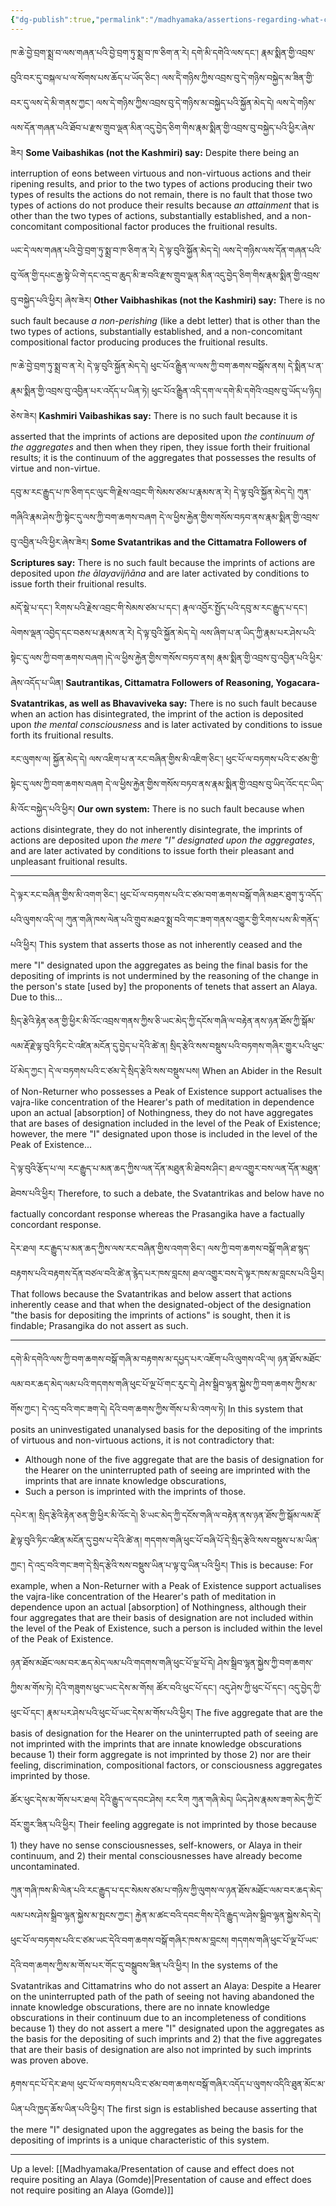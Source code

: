 ```yaml
---
{"dg-publish":true,"permalink":"/madhyamaka/assertions-regarding-what-connects-causes-and-their-effects-tendarwa/"}
---
```


ཁ་ཆེ་བྱེ་བྲག་སྨྲ་བ་ལས་གཞན་པའི་བྱེ་བྲག་ཏུ་སྨྲ་བ་ཁ་ཅིག་ན་རེ། དགེ་མི་དགེའི་ལས་དང༌། རྣམ་སྨིན་གྱི་འབྲས་བུའི་བར་དུ་བསྐལ་པ་ལ་སོགས་པས་ཆོད་པ་ཡོད་ཅིང༌།
ལས་དེེ་གཉིས་ཀྱིས་འབྲས་བུ་དེ་གཉིས་བསྐྱེད་མ་ཟིན་གྱི་བར་དུ་ལས་དེ་མི་གནས་ཀྱང༌། ལས་དེ་གཉིས་ཀྱིས་འབྲས་བུ་དེ་གཉིས་མ་བསྐྱེད་པའི་སྐྱོན་མེད་དེ། 
ལས་དེ་གཉིས་ལས་དོན་གཞན་པའི་ཐོབ་པ་རྫས་གྲུབ་ལྡན་མིན་འདུ་བྱེད་ཅིག་གིས་རྣམ་སྨིན་གྱི་འབྲས་བུ་བསྐྱེད་པའི་ཕྱིར་ཞེས་ཟེར།
**Some Vaibashikas (not the Kashmiri) say:** Despite there being an interruption of eons between virtuous and non-virtuous actions and their ripening results, and prior to the two types of actions producing their two types of results the actions do not remain, there is no fault that those two types of actions do not produce their results because *an attainment* that is other than the two types of actions, substantially established, and a non-concomitant compositional factor produces the fruitional results.

ཡང་དེ་ལས་གཞན་པའི་བྱེ་བྲག་ཏུ་སྨྲ་བ་ཁ་ཅིག་ན་རེ། དེ་ལྟ་བུའི་སྐྱོན་མེད་དེ། ལས་དེ་གཉིས་ལས་དོན་གཞན་པའི་བུ་ལོན་གྱི་དཔང་རྒྱ་སྟེ་ཡི་གེ་དང་འདྲ་བ་ཆུད་མི་ཟ་བའི་རྫས་གྲུབ་ལྡན་མིན་འདུ་བྱེད་ཅིག་གིས་རྣམ་སྨིན་གྱི་འབྲས་བུ་བསྐྱེད་པའི་ཕྱིར། ཞེས་ཟེར།
**Other Vaibhashikas (not the Kashmiri) say:** There is no such fault because *a non-perishing* (like a debt letter) that is other than the two types of actions, substantially established, and a non-concomitant compositional factor producing produces the fruitional results.

ཁ་ཆེ་བྱེ་བྲག་ཏུ་སྨྲ་བ་ན་རེ། དེ་ལྟ་བུའི་སྐྱོན་མེད་དེ། ཕུང་པོའ་ིརྒྱུན་ལ་ལས་ཀྱི་བག་ཆགས་བསྒོས་ནས། དེ་སྨིན་པ་ན་རྣམ་སྨིན་གྱི་འབྲས་བུ་འབྱིན་པར་འདོད་པ་ཡིན་ཏེ། 
ཕུང་པོའ་ིརྒྱུན་འདི་དག་ལ་དགེ་མི་དགེའི་འབྲས་བུ་ཡོད་པ་ཉིད། ཅེས་ཟེར།
**Kashmiri Vaibashikas say:** There is no such fault because it is asserted that the imprints of actions are deposited upon *the continuum of the aggregates* and then when they ripen, they issue forth their fruitional results; it is the continuum of the aggregates that possesses the results of virtue and non-virtue.

དབུ་མ་རང་རྒྱུད་པ་ཁ་ཅིག་དང་ལུང་གི་རྗེས་འབྲང་གི་སེམས་ཙམ་པ་རྣམས་ན་རེ། དེ་ལྟ་བུའི་སྐྱོན་མེད་དེ། ཀུན་གཞིའི་རྣམ་ཤེས་ཀྱི་སྟེང་དུ་ལས་ཀྱི་བག་ཆགས་བཞག 
དེ་ལ་ཕྱིས་རྐྱེན་གྱིས་གསོས་བཏབ་ནས་རྣམ་སྨིན་གྱི་འབྲས་བུ་འབྱིན་པའི་ཕྱིར་ཞེས་ཟེར།
**Some Svatantrikas and the Cittamatra Followers of Scriptures say:** There is no such fault because the imprints of actions are deposited upon *the ālayavijñāna* and are later activated by conditions to issue forth their fruitional results.

མདོ་སྡེ་པ་དང༌། རིགས་པའི་རྗེས་འབྲང་གི་སེམས་ཙམ་པ་དང༌། རྣལ་འབྱོར་སྤྱོད་པའི་དབུ་མ་རང་རྒྱུད་པ་དང༌། ལེགས་ལྡན་འབྱེད་དང་བཅས་པ་རྣམས་ན་རེ། 
དེ་ལྟ་བུའི་སྐྱོན་མེད་དེ། ལས་ཞིག་པ་ན་ཡིད་ཀྱི་རྣམ་པར་ཤེས་པའི་སྟེང་དུ་ལས་ཀྱི་བག་ཆགས་བཞག །དེ་ལ་ཕྱིས་རྐྱེན་གྱིས་གསོས་བཏབ་ནས། 
རྣམ་སྨིན་གྱི་འབྲས་བུ་འབྱིན་པའི་ཕྱིར་ཞེས་འདོད་པ་ཡིན།
**Sautrantikas, Cittamatra Followers of Reasoning, Yogacara-Svatantrikas, as well as Bhavaviveka say:** There is no such fault because when an action has disintegrated, the imprint of the action is deposited upon *the mental consciousness* and is later activated by conditions to issue forth its fruitional results.

རང་ལུགས་ལ། སྐྱོན་མེད་དེ། ལས་འཇིག་པ་ན་རང་བཞིན་གྱིས་མི་འཇིག་ཅིང༌། ཕུང་པོ་ལ་བཏགས་པའི་ང་ཙམ་གྱི་སྟེང་དུ་ལས་ཀྱི་བག་ཆགས་བཞག 
དེ་ལ་ཕྱིས་རྐྱེན་གྱིས་གསོས་བཏབ་ནས་རྣམ་སྨིན་གྱི་འབྲས་བུ་ཡིད་འོང་དང་ཡིད་མི་འོང་བསྐྱེད་པའི་ཕྱིར།
**Our own system:** There is no such fault because when actions disintegrate, they do not inherently disintegrate, the imprints of actions are deposited upon *the mere "I" designated upon the aggregates*, and are later activated by conditions to issue forth their pleasant and unpleasant fruitional results.

---
དེ་ལྟར་རང་བཞིན་གྱིས་མི་འགག་ཅིང༌། ཕུང་པོ་ལ་བཏགས་པའི་ང་ཙམ་བག་ཆགས་བསྒོ་གཞི་མཐར་ཐུག་ཏུ་འདོད་པའི་ལུགས་འདི་ལ། 
ཀུན་གཞི་ཁས་ལེན་པའི་གྲུབ་མཐའ་སྨྲ་བའི་གང་ཟག་གནས་འགྱུར་གྱི་རིགས་པས་མི་གནོད་པའི་ཕྱིར། 
This system that asserts those as not inherently ceased and the mere "I" designated upon the aggregates as being the final basis for the depositing of imprints is not undermined by the reasoning of the change in the person's state [used by] the proponents of tenets that assert an Alaya. Due to this...

སྲིད་རྩེའི་རྟེན་ཅན་གྱི་ཕྱིར་མི་འོང་འབྲས་གནས་ཀྱིས་ཅི་ཡང་མེད་ཀྱི་དངོས་གཞི་ལ་བརྟེན་ནས་ཉན་ཐོས་ཀྱི་སྒོམ་ལམ་རྡོ་རྗེ་ལྟ་བུའི་ཏིང་ངེ་འཛིན་མངོན་དུ་བྱེད་པ་དེའི་ཚེ་ན། 
སྲིད་རྩེའི་སས་བསྡུས་པའི་བཏགས་གཞིར་གྱུར་པའི་ཕུང་པོ་མེད་ཀྱང༌། དེ་ལ་བཏགས་པའི་ང་ཙམ་དེ་སྲིད་རྩེའི་སས་བསྡུས་པས། 
When an Abider in the Result of Non-Returner who possesses a Peak of Existence support actualises the vajra-like concentration of the Hearer's path of meditation in dependence upon an actual [absorption] of Nothingness, they do not have aggregates that are bases of designation included in the level of the Peak of Existence; however, the mere "I" designated upon those is included in the level of the Peak of Existence...

དེ་ལྟ་བུའི་རྩོད་པ་ལ། རང་རྒྱུད་པ་མན་ཆད་ཀྱིས་ལན་དོན་མཐུན་མི་ཐེབས་ཤིང༌། ཐལ་འགྱུར་བས་ལན་དོན་མཐུན་ཐེབས་པའི་ཕྱིར།
Therefore, to such a debate, the Svatantrikas and below have no factually concordant response whereas the Prasangika have a factually concordant response.

དེར་ཐལ། རང་རྒྱུད་པ་མན་ཆད་ཀྱིས་ལས་རང་བཞིན་གྱིས་འགག་ཅིང༌། 
ལས་ཀྱི་བག་ཆགས་བསྒོ་གཞི་ཐ་སྙད་བརྟགས་པའི་བརྟགས་དོན་བཙལ་བའི་ཚེ་ན་རྙེད་པར་ཁས་བླངས། ཐལ་འགྱུར་བས་དེ་ལྟར་ཁས་མ་བླངས་པའི་ཕྱིར།
That follows because the Svatantrikas and below assert that actions inherently cease and that when the designated-object of the designation "the basis for depositing the imprints of actions" is sought, then it is findable; Prasangika do not assert as such.

---

དགེ་མི་དགེའི་ལས་ཀྱི་བག་ཆགས་བསྒོ་གཞི་མ་བརྟགས་མ་དཔྱད་པར་འཇོག་པའི་ལུགས་འདི་ལ། 
ཉན་ཐོས་མཐོང་ལམ་བར་ཆད་མེད་ལམ་པའི་གདགས་གཞི་ཕུང་པོ་ལྔ་པོ་གང་རུང་དེ། ཤེས་སྒྲིབ་ལྷན་སྐྱེས་ཀྱི་བག་ཆགས་ཀྱིས་མ་གོས་ཀྱང༌། 
དེ་འདྲ་བའི་གང་ཟག་དེ། དེའི་བག་ཆགས་ཀྱིས་གོས་པ་མི་འགལ་ཏེ།
In this system that posits an uninvestigated unanalysed basis for the depositing of the imprints of virtuous and non-virtuous actions, it is not contradictory that:
- Although none of the five aggregate that are the basis of designation for the Hearer on the uninterrupted path of seeing are imprinted with the imprints that are innate knowledge obscurations,
- Such a person is imprinted with the imprints of those.

དཔེར་ན། སྲིད་རྩེའི་རྟེན་ཅན་གྱི་ཕྱིར་མི་འོང་དེ། ཅི་ཡང་མེད་ཀྱི་དངོས་གཞི་ལ་བརྟེན་ནས་ཉན་ཐོས་ཀྱི་སྒོམ་ལམ་རྡོ་རྗེ་ལྟ་བུའི་ཏིང་འཛིན་མངོན་དུ་བྱས་པ་དེའི་ཚེ་ན། 
གདགས་གཞི་ཕུང་པོ་བཞི་པོ་དེ་སྲིད་རྩེའི་སས་བསྡུས་པ་མ་ཡིན་ཀྱང༌། དེ་འདྲ་བའི་གང་ཟག་དེ་སྲིད་རྩེའི་སས་བསྡུས་ཡིན་པ་ལྟ་བུ་ཡིན་པའི་ཕྱིར། 
This is because: For example, when a Non-Returner with a Peak of Existence support actualises the vajra-like concentration of the Hearer's path of meditation in dependence upon an actual [absorption] of Nothingness, although their four aggregates that are their basis of designation are not included within the level of the Peak of Existence, such a person is included within the level of the Peak of Existence.

ཉན་ཐོས་མཐོང་ལམ་བར་ཆད་མེད་ལམ་པའི་གདགས་གཞི་ཕུང་པོ་ལྔ་པོ་དེ། ཤེས་སྒྲིབ་ལྷན་སྐྱེས་ཀྱི་བག་ཆགས་ཀྱིས་མ་གོས་ཏེ། 
དེའི་གཟུགས་ཕུང་ཡང་དེས་མ་གོས། ཚོར་བའི་ཕུང་པོ་དང༌། འདུ་ཤེས་ཀྱི་ཕུང་པོ་དང༌། འདུ་བྱེད་ཀྱི་ཕུང་པོ་དང༌། རྣམ་པར་ཤེས་པའི་ཕུང་པོ་ཡང་དེས་མ་གོས་པའི་ཕྱིར། 
The five aggregate that are the basis of designation for the Hearer on the uninterrupted path of seeing are not imprinted with the imprints that are innate knowledge obscurations because 1) their form aggregate is not imprinted by those 2) nor are their feeling, discrimination, compositional factors, or consciousness aggregates imprinted by those.

ཚོར་ཕུང་དེས་མ་གོས་པར་ཐལ། དེའི་རྒྱུད་ལ་དབང་ཤེས། རང་རིག ཀུན་གཞི་མེད། ཡིད་ཤེས་རྣམས་ཟག་མེད་ཀྱི་ངོ་བོར་གྱུར་ཟིན་པའི་ཕྱིར། 
Their feeling aggregate is not imprinted by those because 1) they have no sense consciousnesses, self-knowers, or Alaya in their continuum, and 2) their mental consciousnesses have already become uncontaminated.

ཀུན་གཞི་ཁས་མི་ལེན་པའི་རང་རྒྱུད་པ་དང་སེམས་ཙམ་པ་གཉིས་ཀྱི་ལུགས་ལ་ཉན་ཐོས་མཐོང་ལམ་བར་ཆད་མེད་ལམ་པས་ཤེས་སྒྲིབ་ལྷན་སྐྱེས་མ་སྤངས་ཀྱང༌། 
རྐྱེན་མ་ཚང་བའི་དབང་གིས་དེའི་རྒྱུད་ལ་ཤེས་སྒྲིབ་ལྷན་སྐྱེས་མེད་དེ། ཕུང་པོ་ལ་བཏགས་པའི་ང་ཙམ་ཡང་དེའི་བག་ཆགས་བསྒོ་གཞིར་ཁས་མ་བླངས། 
གདགས་གཞི་ཕུང་པོ་ལྔ་པོ་ཡང་དེའི་བག་ཆགས་ཀྱིས་མ་གོས་པར་གོང་དུ་བསྒྲུབས་ཟིན་པའི་ཕྱིར། 
In the systems of the Svatantrikas and Cittamatrins who do not assert an Alaya: Despite a Hearer on the uninterrupted path of the path of seeing not having abandoned the innate knowledge obscurations, there are no innate knowledge obscurations in their continuum due to an incompleteness of conditions because 1) they do not assert a mere "I" designated upon the aggregates as the basis for the depositing of such imprints and 2) that the five aggregates that are their basis of designation are also not imprinted by such imprints was proven above.

རྟགས་དང་པོ་དེར་ཐལ། ཕུང་པོ་ལ་བཏགས་པའི་ང་ཙམ་བག་ཆགས་བསྒོ་གཞིར་འདོད་པ་ལུགས་འདིའི་ཐུན་མོང་མ་ཡིན་པའི་ཁྱད་ཆོས་ཡིན་པའི་ཕྱིར། 
The first sign is established because asserting that the mere "I" designated upon the aggregates as being the basis for the depositing of imprints is a unique characteristic of this system.


---
Up a level: [[Madhyamaka/Presentation of cause and effect does not require positing an Alaya (Gomde)\|Presentation of cause and effect does not require positing an Alaya (Gomde)]]